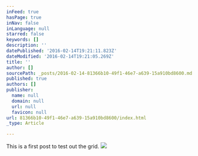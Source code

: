 ```yaml
---
inFeed: true
hasPage: true
inNav: false
inLanguage: null
starred: false
keywords: []
description: ''
datePublished: '2016-02-14T19:21:11.823Z'
dateModified: '2016-02-14T19:21:05.269Z'
title: ''
author: []
sourcePath: _posts/2016-02-14-81366b10-49f1-46e7-a639-15a910bd8600.md
published: true
authors: []
publisher:
  name: null
  domain: null
  url: null
  favicon: null
url: 81366b10-49f1-46e7-a639-15a910bd8600/index.html
_type: Article

---
```

This is a first post to test out the grid.
![](https://the-grid-user-content.s3-us-west-2.amazonaws.com/04f98450-e9aa-479c-86b5-1711ba470c79.jpg)